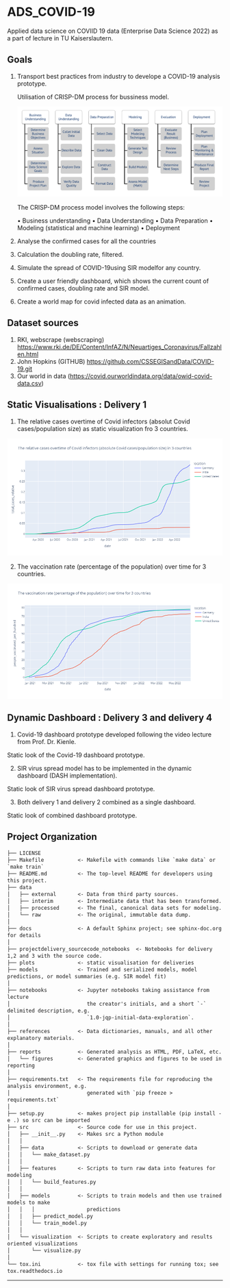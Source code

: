 ADS_COVID-19
==============================
Applied data science on COVIID 19 data (Enterprise Data Science 2022) as a part of lecture in TU Kaiserslautern. 


Goals
----
1.  Transport best practices from industry to develope a COVID-19 analysis prototype. 

    Utilisation of CRISP-DM process for bussiness model. 

    ![plot](notebooks/CRISP_DM.png)

    The CRISP-DM process model involves the following steps: 

    • Business understanding
    • Data Understanding
    • Data Preparation
    • Modeling (statistical and machine learning)
    • Deployment

2.  Analyse the confirmed cases for all the countries
3.  Calculation the doubling rate, filtered.
4.  Simulate the spread of COVID-19using SIR modelfor any country.
5.  Create a user friendly dashboard, which shows the current count of confirmed cases, doubling rate and SIR model.
6. Create a world map for covid infected data as an animation.

Dataset sources 
----------------
1. RKI, webscrape (webscraping) https://www.rki.de/DE/Content/InfAZ/N/Neuartiges_Coronavirus/Fallzahlen.html
2. John Hopkins (GITHUB) https://github.com/CSSEGISandData/COVID-19.git
3. Our world in data (https://covid.ourworldindata.org/data/owid-covid-data.csv)

Static Visualisations : Delivery 1
----------------------------------

1. The relative cases overtime of Covid infectors (absolut Covid cases/population size) as static visualization fro 3 countries. 

![plot](plots/relativeCovidInfectors_staticVisualiztaion_threeCountries.png)
 
2. The vaccination rate (percentage of the population) over time for 3 countries. 

![plot](plots/vaccinationRate_staticVisualiztaion_threeCountries.png)

Dynamic Dashboard : Delivery 3 and delivery 4
---------------------------------------------
1. Covid-19 dashboard prototype developed following the video lecture from Prof. Dr. Kienle. 

Static look of the Covid-19 dashboard prototype. 

2. SIR virus spread model has to be implemented in the dynamic dashboard (DASH implementation).

Static look of SIR virus spread dashboard prototype. 

3. Both delivery 1 and delivery 2 combined as a single dashboard. 

Static look of combined dashboard prototype. 


Project Organization
------------
    ├── LICENSE
    ├── Makefile           <- Makefile with commands like `make data` or `make train`
    ├── README.md          <- The top-level README for developers using this project.
    ├── data
    │   ├── external       <- Data from third party sources.
    │   ├── interim        <- Intermediate data that has been transformed.
    │   ├── processed      <- The final, canonical data sets for modeling.
    │   └── raw            <- The original, immutable data dump.
    │
    ├── docs               <- A default Sphinx project; see sphinx-doc.org for details
    │
    ├── projectdelivery_sourcecode_notebooks  <- Notebooks for delivery 1,2 and 3 with the source code.
    ├── plots              <- static visualisation for deliveries
    ├── models             <- Trained and serialized models, model predictions, or model summaries (e.g. SIR model fit)
    │
    ├── notebooks          <- Jupyter notebooks taking assistance from lecture
    │                         the creator's initials, and a short `-` delimited description, e.g.
    │                         `1.0-jqp-initial-data-exploration`.
    │
    ├── references         <- Data dictionaries, manuals, and all other explanatory materials.
    │
    ├── reports            <- Generated analysis as HTML, PDF, LaTeX, etc.
    │   └── figures        <- Generated graphics and figures to be used in reporting
    │
    ├── requirements.txt   <- The requirements file for reproducing the analysis environment, e.g.
    │                         generated with `pip freeze > requirements.txt`
    │
    ├── setup.py           <- makes project pip installable (pip install -e .) so src can be imported
    ├── src                <- Source code for use in this project.
    │   ├── __init__.py    <- Makes src a Python module
    │   │
    │   ├── data           <- Scripts to download or generate data
    │   │   └── make_dataset.py
    │   │
    │   ├── features       <- Scripts to turn raw data into features for modeling
    │   │   └── build_features.py
    │   │
    │   ├── models         <- Scripts to train models and then use trained models to make
    │   │   │                 predictions
    │   │   ├── predict_model.py
    │   │   └── train_model.py
    │   │
    │   └── visualization  <- Scripts to create exploratory and results oriented visualizations
    │       └── visualize.py
    │
    └── tox.ini            <- tox file with settings for running tox; see tox.readthedocs.io


--------